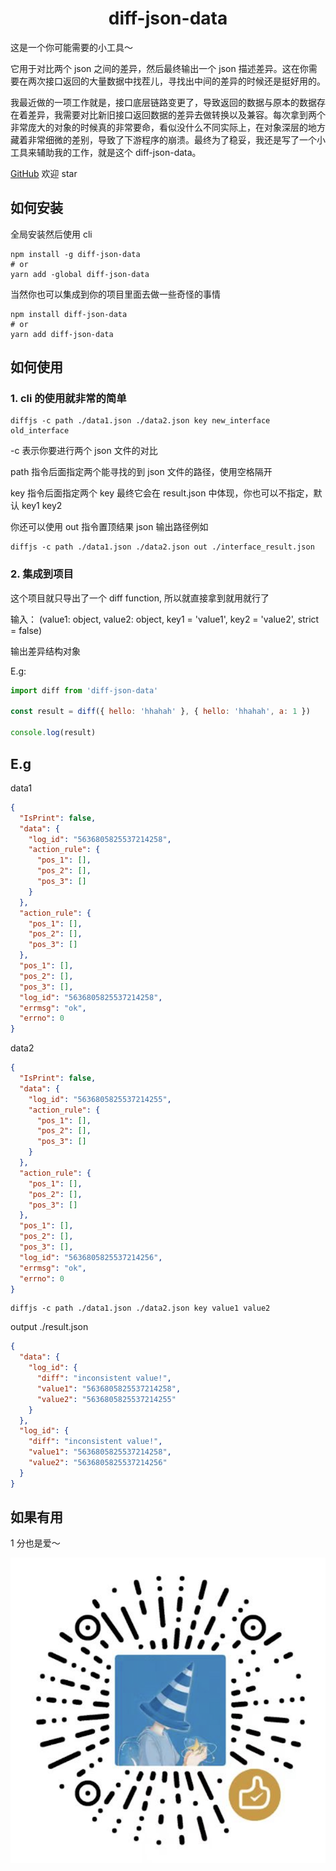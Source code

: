 # <center>diff-json-data</center>

这是一个你可能需要的小工具～

它用于对比两个 json 之间的差异，然后最终输出一个 json 描述差异。这在你需要在两次接口返回的大量数据中找茬儿，寻找出中间的差异的时候还是挺好用的。

我最近做的一项工作就是，接口底层链路变更了，导致返回的数据与原本的数据存在着差异，我需要对比新旧接口返回数据的差异去做转换以及兼容。每次拿到两个非常庞大的对象的时候真的非常要命，看似没什么不同实际上，在对象深层的地方藏着非常细微的差别，导致了下游程序的崩溃。最终为了稳妥，我还是写了一个小工具来辅助我的工作，就是这个 diff-json-data。


[GitHub](https://github.com/winily/diff-json-data) 欢迎 star

## 如何安装

全局安装然后使用 cli

```shell
npm install -g diff-json-data
# or
yarn add -global diff-json-data
```

当然你也可以集成到你的项目里面去做一些奇怪的事情

```shell
npm install diff-json-data
# or
yarn add diff-json-data
```

## 如何使用

### 1. cli 的使用就非常的简单

```shell
diffjs -c path ./data1.json ./data2.json key new_interface old_interface
```

-c 表示你要进行两个 json 文件的对比

path 指令后面指定两个能寻找的到 json 文件的路径，使用空格隔开

key 指令后面指定两个 key 最终它会在 result.json 中体现，你也可以不指定，默认 key1 key2

你还可以使用 out 指令置顶结果 json 输出路径例如

```shell
diffjs -c path ./data1.json ./data2.json out ./interface_result.json
```

### 2. 集成到项目

这个项目就只导出了一个 diff function, 所以就直接拿到就用就行了

输入：
(value1: object, value2: object, key1 = 'value1', key2 = 'value2', strict = false)

输出差异结构对象

E.g:

```js
import diff from 'diff-json-data'

const result = diff({ hello: 'hhahah' }, { hello: 'hhahah', a: 1 })

console.log(result)
```


## E.g

data1

```json
{
  "IsPrint": false,
  "data": {
    "log_id": "5636805825537214258",
    "action_rule": {
      "pos_1": [],
      "pos_2": [],
      "pos_3": []
    }
  },
  "action_rule": {
    "pos_1": [],
    "pos_2": [],
    "pos_3": []
  },
  "pos_1": [],
  "pos_2": [],
  "pos_3": [],
  "log_id": "5636805825537214258",
  "errmsg": "ok",
  "errno": 0
}
```

data2

```json
{
  "IsPrint": false,
  "data": {
    "log_id": "5636805825537214255",
    "action_rule": {
      "pos_1": [],
      "pos_2": [],
      "pos_3": []
    }
  },
  "action_rule": {
    "pos_1": [],
    "pos_2": [],
    "pos_3": []
  },
  "pos_1": [],
  "pos_2": [],
  "pos_3": [],
  "log_id": "5636805825537214256",
  "errmsg": "ok",
  "errno": 0
}
```

```shell
diffjs -c path ./data1.json ./data2.json key value1 value2
```

output ./result.json

```json
{
  "data": {
    "log_id": {
      "diff": "inconsistent value!",
      "value1": "5636805825537214258",
      "value2": "5636805825537214255"
    }
  },
  "log_id": {
    "diff": "inconsistent value!",
    "value1": "5636805825537214258",
    "value2": "5636805825537214256"
  }
}
```

## 如果有用

1 分也是爱～

![image](https://github.com/winily/winily/blob/main/give_money.jpg)